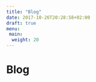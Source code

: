 ```yaml
---
title: "Blog"
date: 2017-10-26T20:28:58+02:00
draft: true
menu:
 main:
  weight: 20
---
```



# Blog